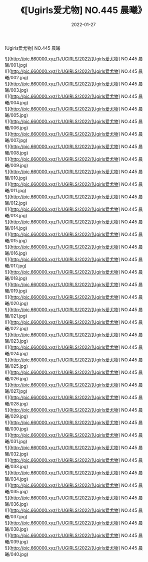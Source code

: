 ﻿---
layout: post
title:  《[Ugirls爱尤物] NO.445 晨曦》
date:   2022-01-27
img: http://pic.660000.xyz/1:/UGIRLS/2022/[Ugirls爱尤物] NO.445 晨曦/000.jpg
categories: [美女, 清纯, 唯美]
---

[Ugirls爱尤物] NO.445 晨曦

 ![](http://pic.660000.xyz/1:/UGIRLS/2022/[Ugirls爱尤物] NO.445 晨曦/001.jpg) <br>![](http://pic.660000.xyz/1:/UGIRLS/2022/[Ugirls爱尤物] NO.445 晨曦/002.jpg) <br>![](http://pic.660000.xyz/1:/UGIRLS/2022/[Ugirls爱尤物] NO.445 晨曦/003.jpg) <br>![](http://pic.660000.xyz/1:/UGIRLS/2022/[Ugirls爱尤物] NO.445 晨曦/004.jpg) <br>![](http://pic.660000.xyz/1:/UGIRLS/2022/[Ugirls爱尤物] NO.445 晨曦/005.jpg) <br>![](http://pic.660000.xyz/1:/UGIRLS/2022/[Ugirls爱尤物] NO.445 晨曦/006.jpg) <br>![](http://pic.660000.xyz/1:/UGIRLS/2022/[Ugirls爱尤物] NO.445 晨曦/007.jpg) <br>![](http://pic.660000.xyz/1:/UGIRLS/2022/[Ugirls爱尤物] NO.445 晨曦/008.jpg) <br>![](http://pic.660000.xyz/1:/UGIRLS/2022/[Ugirls爱尤物] NO.445 晨曦/009.jpg) <br>![](http://pic.660000.xyz/1:/UGIRLS/2022/[Ugirls爱尤物] NO.445 晨曦/010.jpg) <br>![](http://pic.660000.xyz/1:/UGIRLS/2022/[Ugirls爱尤物] NO.445 晨曦/011.jpg) <br>![](http://pic.660000.xyz/1:/UGIRLS/2022/[Ugirls爱尤物] NO.445 晨曦/012.jpg) <br>![](http://pic.660000.xyz/1:/UGIRLS/2022/[Ugirls爱尤物] NO.445 晨曦/013.jpg) <br>![](http://pic.660000.xyz/1:/UGIRLS/2022/[Ugirls爱尤物] NO.445 晨曦/014.jpg) <br>![](http://pic.660000.xyz/1:/UGIRLS/2022/[Ugirls爱尤物] NO.445 晨曦/015.jpg) <br>![](http://pic.660000.xyz/1:/UGIRLS/2022/[Ugirls爱尤物] NO.445 晨曦/016.jpg) <br>![](http://pic.660000.xyz/1:/UGIRLS/2022/[Ugirls爱尤物] NO.445 晨曦/017.jpg) <br>![](http://pic.660000.xyz/1:/UGIRLS/2022/[Ugirls爱尤物] NO.445 晨曦/018.jpg) <br>![](http://pic.660000.xyz/1:/UGIRLS/2022/[Ugirls爱尤物] NO.445 晨曦/019.jpg) <br>![](http://pic.660000.xyz/1:/UGIRLS/2022/[Ugirls爱尤物] NO.445 晨曦/020.jpg) <br>![](http://pic.660000.xyz/1:/UGIRLS/2022/[Ugirls爱尤物] NO.445 晨曦/021.jpg) <br>![](http://pic.660000.xyz/1:/UGIRLS/2022/[Ugirls爱尤物] NO.445 晨曦/022.jpg) <br>![](http://pic.660000.xyz/1:/UGIRLS/2022/[Ugirls爱尤物] NO.445 晨曦/023.jpg) <br>![](http://pic.660000.xyz/1:/UGIRLS/2022/[Ugirls爱尤物] NO.445 晨曦/024.jpg) <br>![](http://pic.660000.xyz/1:/UGIRLS/2022/[Ugirls爱尤物] NO.445 晨曦/025.jpg) <br>![](http://pic.660000.xyz/1:/UGIRLS/2022/[Ugirls爱尤物] NO.445 晨曦/026.jpg) <br>![](http://pic.660000.xyz/1:/UGIRLS/2022/[Ugirls爱尤物] NO.445 晨曦/027.jpg) <br>![](http://pic.660000.xyz/1:/UGIRLS/2022/[Ugirls爱尤物] NO.445 晨曦/028.jpg) <br>![](http://pic.660000.xyz/1:/UGIRLS/2022/[Ugirls爱尤物] NO.445 晨曦/029.jpg) <br>![](http://pic.660000.xyz/1:/UGIRLS/2022/[Ugirls爱尤物] NO.445 晨曦/030.jpg) <br>![](http://pic.660000.xyz/1:/UGIRLS/2022/[Ugirls爱尤物] NO.445 晨曦/031.jpg) <br>![](http://pic.660000.xyz/1:/UGIRLS/2022/[Ugirls爱尤物] NO.445 晨曦/032.jpg) <br>![](http://pic.660000.xyz/1:/UGIRLS/2022/[Ugirls爱尤物] NO.445 晨曦/033.jpg) <br>![](http://pic.660000.xyz/1:/UGIRLS/2022/[Ugirls爱尤物] NO.445 晨曦/034.jpg) <br>![](http://pic.660000.xyz/1:/UGIRLS/2022/[Ugirls爱尤物] NO.445 晨曦/035.jpg) <br>![](http://pic.660000.xyz/1:/UGIRLS/2022/[Ugirls爱尤物] NO.445 晨曦/036.jpg) <br>![](http://pic.660000.xyz/1:/UGIRLS/2022/[Ugirls爱尤物] NO.445 晨曦/037.jpg) <br>![](http://pic.660000.xyz/1:/UGIRLS/2022/[Ugirls爱尤物] NO.445 晨曦/038.jpg) <br>![](http://pic.660000.xyz/1:/UGIRLS/2022/[Ugirls爱尤物] NO.445 晨曦/039.jpg) <br>![](http://pic.660000.xyz/1:/UGIRLS/2022/[Ugirls爱尤物] NO.445 晨曦/040.jpg) <br>